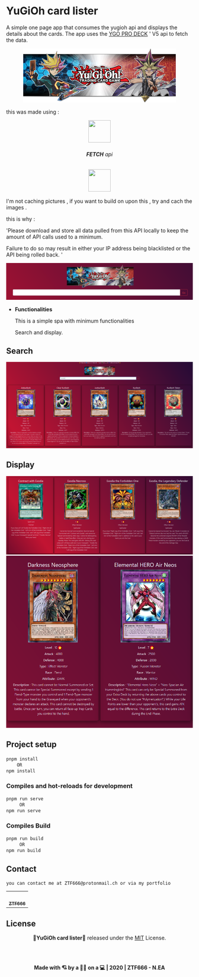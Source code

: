 # YuGiOh card lister

A simple one page app that consumes the yugioh api and displays the details about the cards.
The app uses the [YGO PRO DECK](https://db.ygoprodeck.com/api-guide/) ' V5 api to fetch the data.

<div align="center">
<img src="/src/assets/logo.png" >
</div>

this was made using :

<div align="center">
<img src="https://external-content.duckduckgo.com/iu/?u=https%3A%2F%2Ftse1.mm.bing.net%2Fth%3Fid%3DOIP.oy-DqixnUFjkoFoP1NoF6wHaHa%26pid%3DApi&f=1"  width='60' height='60'>
<h6><strong>FETCH</strong> api</h6>
<img src="https://external-content.duckduckgo.com/iu/?u=https%3A%2F%2Fvuejs.org%2Fimages%2Flogo.png&f=1&nofb=1"  width='60' height='60'>
</div>

<p>
I'm not caching pictures , if you want to build on upon this , try and cach the images .
</p>
<div>
this is why :<p> 'Please download and store all data pulled from this API locally to keep the amount of API calls used to a minimum.</p>
<p> Failure to do so may result in either your IP address being blacklisted or the API being rolled back. '</p>
</div>

<div align="center">
<img src="/src/assets/search.png"  >
</div>

- **Functionalities**

    <p>This is a simple spa with minimum functionalities </p>
    <p>Search and display. </p>

## Search

<div align="center">
<img src="/src/assets/seaarch.png"  >
</div>

## Display

<div align="center">
<img src="/src/assets/cards.png"  >
<img src="/src/assets/details.png"  >
</div>

## Project setup

```
pnpm install
    OR
npm install
```

### Compiles and hot-reloads for development

```
pnpm run serve
     OR
npm run serve
```

### Compiles Build

```
pnpm run build
     OR
npm run build
```

## Contact

```
you can contact me at ZTF666@protonmail.ch or via my portfolio

```

<div align="center">

<table>
  <tr>
    <td align="center"><a href="https://ztfportfolio.web.app/" target='_blank'><img src="https://avatars1.githubusercontent.com/u/32502988?v=4" width="100px;" alt=""/><br /><sub><b>ZTF666</b></sub></a></td>
  </tr>
</table>

</div>

## License

<div align="center">

**💎YuGiOh card lister💎** released under the [MIT](LICENSE) License.

<br><br>

<strong><p>Made with 💘 by a 👨‍💻 on a 💻 | 2020 | ZTF666 - N.EA</p> </strong>

</div>
